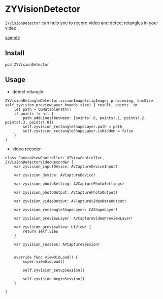 # ZYVisionDetector

`ZYVisionDetector` can help you to record video and detect retangles in your video. 

[sample](https://github.com/githubdelegate/ZYVisionDetector/blob/master/sample.gif)


## Install 

`pod ZYVisionDetector`



## Usage

* detect retangle
```
ZYVisionRetangleDetector.visionImage(clipImage: previewimg, boxSize: self.zyvision_previewLayer.bounds.size) { result, points  in
    let path = CGMutablePath()
    if points != nil {
        path.addLines(between: [points!.0, points!.1, points!.2, points!.3, points!.0])
        self.zyvision_rectangleShapeLayer.path = path
        self.zyvision_rectangleShapeLayer.isHidden = false
    }
}
```

* video recoder

```
class CameraViewController: UIViewController, ZYVisionDetectorVideoRecorder {
    var zyvision_inputDevice: AVCaptureDeviceInput!
    
    var zyvision_device: AVCaptureDevice!
    
    var zyvision_photoSetting: AVCapturePhotoSettings!
    
    var zyvision_photoOutput: AVCapturePhotoOutput!
    
    var zyvision_videoOutput: AVCaptureVideoDataOutput!
    
    var zyvision_rectangleShapeLayer: CAShapeLayer!
    
    var zyvision_previewLayer: AVCaptureVideoPreviewLayer!
    
    var zyvision_previewView: UIView! {
        return self.view
    }
    
    var zyvision_session: AVCaptureSession!
    

    override func viewDidLoad() {
        super.viewDidLoad()

        self.zyvision_setupSession()
        
        self.zyvision_beginSession()
    }
    
}
```



